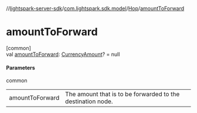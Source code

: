 //[lightspark-server-sdk](../../../index.md)/[com.lightspark.sdk.model](../index.md)/[Hop](index.md)/[amountToForward](amount-to-forward.md)

# amountToForward

[common]\
val [amountToForward](amount-to-forward.md): [CurrencyAmount](../-currency-amount/index.md)? = null

#### Parameters

common

| | |
|---|---|
| amountToForward | The amount that is to be forwarded to the destination node. |
